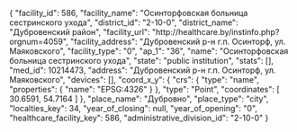 {
    "facility_id": 586,
    "facility_name": "Осинторфовская больница сестринского ухода",
    "district_id": "2-10-0",
    "district_name": "Дубровенский район",
    "facility_url": "http:\/\/healthcare.by\/instinfo.php?orgnum=4059",
    "facility_address": "Дубровенский р-н г.п. Осинторф, ул. Маяковского",
    "facility_type": "0",
    "ap_1": "36",
    "name": "Осинторфовская больница сестринского ухода",
    "state": "public institution",
    "stats": [],
    "med_id": 10214473,
    "address": "Дубровенский р-н г.п. Осинторф, ул. Маяковского",
    "devices": [],
    "coord_x_y": {
        "crs": {
            "type": "name",
            "properties": {
                "name": "EPSG:4326"
            }
        },
        "type": "Point",
        "coordinates": [
            30.6591,
            54.7164
        ]
    },
    "place_name": "Дубровно",
    "place_type": "city",
    "localties_key": 34,
    "year_of_closing": null,
    "year_of_opening": "0",
    "healthcare_facility_key": 586,
    "administrative_division_id": "2-10-0"
}